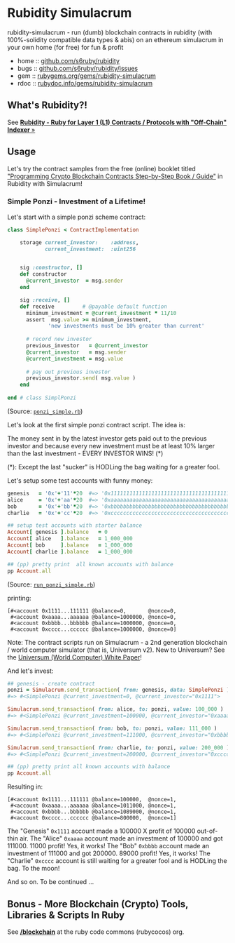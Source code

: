 # Rubidity Simulacrum


rubidity-simulacrum - run (dumb) blockchain contracts in rubidity (with 100%-solidity compatible data types & abis) on an ethereum simulacrum in your own home (for free) for fun & profit
 

* home  :: [github.com/s6ruby/rubidity](https://github.com/s6ruby/rubidity)
* bugs  :: [github.com/s6ruby/rubidity/issues](https://github.com/s6ruby/rubidity/issues)
* gem   :: [rubygems.org/gems/rubidity-simulacrum](https://rubygems.org/gems/rubidity-simulacrum)
* rdoc  :: [rubydoc.info/gems/rubidity-simulacrum](http://rubydoc.info/gems/rubidity-simulacrum)



## What's Rubidity?!

See [**Rubidity - Ruby for Layer 1 (L1) Contracts / Protocols with "Off-Chain" Indexer**  »](https://github.com/s6ruby/rubidity)




## Usage

Let's try the contract samples from 
the free (online) booklet titled ["Programming Crypto Blockchain Contracts Step-by-Step Book / Guide"](https://github.com/s6ruby/programming-crypto-contracts)
in Rubidity with Simulacrum!




### Simple Ponzi - Investment of a Lifetime!

Let's start with a simple ponzi scheme contract:


``` ruby
class SimplePonzi < ContractImplementation

    storage current_investor:    :address,
            current_investment:  :uint256


    sig :constructor, []
    def constructor
      @current_investor  = msg.sender
    end

    sig :receive, [] 
    def receive         # @payable default function
      minimum_investment = @current_investment * 11/10
      assert  msg.value >= minimum_investment, 
             'new investments must be 10% greater than current'  
  
      # record new investor
      previous_investor   = @current_investor
      @current_investor   = msg.sender
      @current_investment = msg.value
  
      # pay out previous investor
      previous_investor.send( msg.value )
    end
  
end # class SimplPonzi
```

(Source: [`ponzi_simple.rb`](sandbox/ponzi_simple.rb))


Let's look at the first simple ponzi contract script. The idea is:

The money sent in by the latest investor
gets paid out to the previous investor and because every
new investment must be at least 10% larger than the last
investment - EVERY INVESTOR WINS! (*)

(*): Except the last "sucker" is HODLing the bag waiting for a greater fool.


Let's setup some test accounts with funny money:

``` ruby
genesis   = '0x'+'11'*20  #=> '0x1111111111111111111111111111111111111111'
alice     = '0x'+'aa'*20  #=> '0xaaaaaaaaaaaaaaaaaaaaaaaaaaaaaaaaaaaaaaaa'
bob       = '0x'+'bb'*20  #=> '0xbbbbbbbbbbbbbbbbbbbbbbbbbbbbbbbbbbbbbbbb'
charlie   = '0x'+'cc'*20  #=> '0xcccccccccccccccccccccccccccccccccccccccc'

## setup test accounts with starter balance
Account[ genesis ].balance   = 0
Account[ alice   ].balance   = 1_000_000
Account[ bob     ].balance   = 1_000_000
Account[ charlie ].balance   = 1_000_000

## (pp) pretty print  all known accounts with balance
pp Account.all
```

(Source: [`run_ponzi_simple.rb`](sandbox/run_ponzi_simple.rb))


printing:

```
[#<account 0x1111...111111 @balance=0,       @nonce=0,
 #<account 0xaaaa...aaaaaa @balance=1000000, @nonce=0,
 #<account 0xbbbb...bbbbbb @balance=1000000, @nonce=0,
 #<account 0xcccc...cccccc @balance=1000000, @nonce=0]
```

Note: The contract scripts run on Simulacrum - a 2nd generation blockchain / world computer simulator (that is, Universum v2). New to Universum? See the [Universum (World Computer) White Paper](https://github.com/s6ruby/universum/blob/master/WHITEPAPER.md)!



And let's invest:

``` ruby
## genesis - create contract
ponzi = Simulacrum.send_transaction( from: genesis, data: SimplePonzi ).contract
#=> #<SimplePonzi @current_investment=0, @current_investor="0x1111">

Simulacrum.send_transaction( from: alice, to: ponzi, value: 100_000 )
#=> #<SimplePonzi @current_investment=100000, @current_investor="0xaaaa">

Simulacrum.send_transaction( from: bob, to: ponzi, value: 111_000 )
#=> #<SimplePonzi @current_investment=111000, @current_investor="0xbbbb">

Simulacrum.send_transaction( from: charlie, to: ponzi, value: 200_000 )
#=> #<SimplePonzi @current_investment=200000, @current_investor="0xcccc">

## (pp) pretty print all known accounts with balance
pp Account.all
```

Resulting in:

```
[#<account 0x1111...111111 @balance=100000,  @nonce=1,
 #<account 0xaaaa...aaaaaa @balance=1011000, @nonce=1,
 #<account 0xbbbb...bbbbbb @balance=1089000, @nonce=1,
 #<account 0xcccc...cccccc @balance=800000,  @nonce=1]
```

The "Genesis" `0x1111` account made a 100000 X profit of 100000 out-of-thin air.
The "Alice" `0xaaaa` account made an investment of 100000 and got 111000. 11000 profit! Yes, it works!
The "Bob" `0xbbbb` account made an investment of 111000 and got 200000. 89000 profit! Yes, it works!
The "Charlie" `0xcccc` account is still waiting for a greater fool and is HODLing the bag.
To the moon!


And so on.  To be continued ...



## Bonus - More Blockchain (Crypto) Tools, Libraries & Scripts In Ruby

See [**/blockchain**](https://github.com/rubycocos/blockchain) 
at the ruby code commons (rubycocos) org.
